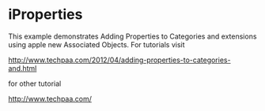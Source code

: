 iProperties
===========

This example demonstrates Adding Properties to Categories and extensions using apple new Associated Objects. For tutorials visit  

http://www.techpaa.com/2012/04/adding-properties-to-categories-and.html

for other tutorial

http://www.techpaa.com/